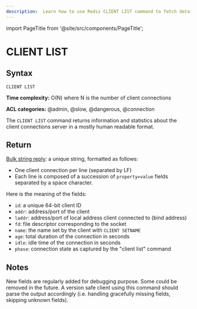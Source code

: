 ```yaml
---
description:  Learn how to use Redis CLIENT LIST command to fetch details about all client connections.
---
```


import PageTitle from '@site/src/components/PageTitle';

# CLIENT LIST

<PageTitle title="Redis CLIENT LIST Command (Documentation) | Dragonfly" />

## Syntax

    CLIENT LIST

**Time complexity:** O(N) where N is the number of client connections

**ACL categories:** @admin, @slow, @dangerous, @connection

The `CLIENT LIST` command returns information and statistics about the client
connections server in a mostly human readable format.


## Return

[Bulk string reply](https://redis.io/docs/reference/protocol-spec/#bulk-strings): a unique string, formatted as follows:

* One client connection per line (separated by LF)
* Each line is composed of a succession of `property=value` fields separated
  by a space character.

Here is the meaning of the fields:

* `id`: a unique 64-bit client ID
* `addr`: address/port of the client
* `laddr`: address/port of local address client connected to (bind address)
* `fd`: file descriptor corresponding to the socket
* `name`: the name set by the client with `CLIENT SETNAME`
* `age`: total duration of the connection in seconds
* `idle`: idle time of the connection in seconds
* `phase`: connection state as captured by the "client list" command


## Notes

New fields are regularly added for debugging purpose. Some could be removed
in the future. A version safe client using this command should parse
the output accordingly (i.e. handling gracefully missing fields, skipping
unknown fields).
